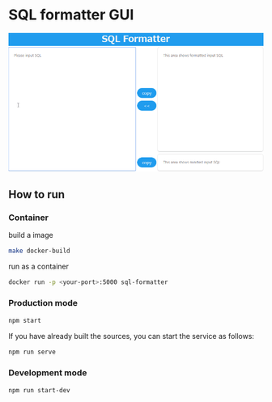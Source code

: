 # SQL formatter GUI

![image](./demo_images/demo.gif)

## How to run

### Container

build a image

```bash
make docker-build
```

run as a container

```bash
docker run -p <your-port>:5000 sql-formatter
```

### Production mode

```bash
npm start
```

If you have already built the sources, you can start the service as follows:

```bash
npm run serve
```

### Development mode

```bash
npm run start-dev
```
